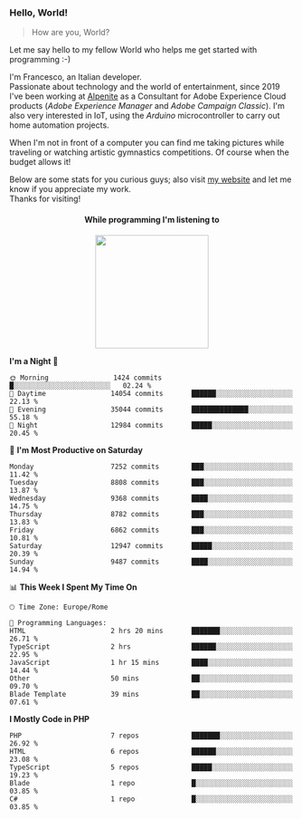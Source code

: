 ### Hello, World!

> How are you, World?

Let me say hello to my fellow World who helps me get started with programming :-)

I'm Francesco, an Italian developer.  
Passionate about technology and the world of entertainment, since 2019 I've been working at [Alpenite](https://www.alpenite.com) as a Consultant for Adobe Experience Cloud products (*Adobe Experience Manager* and *Adobe Campaign Classic*). I'm also very interested in IoT, using the *Arduino* microcontroller to carry out home automation projects.

When I'm not in front of a computer you can find me taking pictures while traveling or watching artistic gymnastics competitions. Of course when the budget allows it!

Below are some stats for you curious guys; also visit [my website](https://www.francescorega.eu) and let me know if you appreciate my work.  
Thanks for visiting!

<div align="center">
  <h4>While programming I'm listening to</h4>
  <a href="https://apps.francescorega.eu/now-playing/11147232609" target="_blank"><img src="https://apps.francescorega.eu/now-playing/11147232609" width="200"></a>
</div>

<!--START_SECTION:waka-->
**I'm a Night 🦉** 

```text
🌞 Morning                1424 commits        █░░░░░░░░░░░░░░░░░░░░░░░░   02.24 % 
🌆 Daytime                14054 commits       ██████░░░░░░░░░░░░░░░░░░░   22.13 % 
🌃 Evening                35044 commits       ██████████████░░░░░░░░░░░   55.18 % 
🌙 Night                  12984 commits       █████░░░░░░░░░░░░░░░░░░░░   20.45 % 
```
📅 **I'm Most Productive on Saturday** 

```text
Monday                   7252 commits        ███░░░░░░░░░░░░░░░░░░░░░░   11.42 % 
Tuesday                  8808 commits        ███░░░░░░░░░░░░░░░░░░░░░░   13.87 % 
Wednesday                9368 commits        ████░░░░░░░░░░░░░░░░░░░░░   14.75 % 
Thursday                 8782 commits        ███░░░░░░░░░░░░░░░░░░░░░░   13.83 % 
Friday                   6862 commits        ███░░░░░░░░░░░░░░░░░░░░░░   10.81 % 
Saturday                 12947 commits       █████░░░░░░░░░░░░░░░░░░░░   20.39 % 
Sunday                   9487 commits        ████░░░░░░░░░░░░░░░░░░░░░   14.94 % 
```


📊 **This Week I Spent My Time On** 

```text
🕑︎ Time Zone: Europe/Rome

💬 Programming Languages: 
HTML                     2 hrs 20 mins       ███████░░░░░░░░░░░░░░░░░░   26.71 % 
TypeScript               2 hrs               ██████░░░░░░░░░░░░░░░░░░░   22.95 % 
JavaScript               1 hr 15 mins        ████░░░░░░░░░░░░░░░░░░░░░   14.44 % 
Other                    50 mins             ██░░░░░░░░░░░░░░░░░░░░░░░   09.70 % 
Blade Template           39 mins             ██░░░░░░░░░░░░░░░░░░░░░░░   07.61 % 
```

**I Mostly Code in PHP** 

```text
PHP                      7 repos             ███████░░░░░░░░░░░░░░░░░░   26.92 % 
HTML                     6 repos             ██████░░░░░░░░░░░░░░░░░░░   23.08 % 
TypeScript               5 repos             █████░░░░░░░░░░░░░░░░░░░░   19.23 % 
Blade                    1 repo              █░░░░░░░░░░░░░░░░░░░░░░░░   03.85 % 
C#                       1 repo              █░░░░░░░░░░░░░░░░░░░░░░░░   03.85 % 
```




<!--END_SECTION:waka-->
